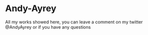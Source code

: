 # Andy-Ayrey
All my works showed here, you can leave a comment on my twitter @AndyAyrey or if you have any questions
